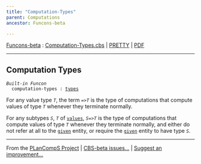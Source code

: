 ```yaml
---
title: "Computation-Types"
parent: Computations
ancestor: Funcons-beta

---
```


[Funcons-beta] : [Computation-Types.cbs] \| [PRETTY] \| [PDF]


----
## Computation Types

<div class="highlighter-rouge"><pre class="highlight"><code><i class="keyword">Built-in</i> <i class="keyword">Funcon</i>
  <span class="name"><span id="Name_computation-types">computation-types</span></span> : <span class="name"><a href="../../Values/Value-Types/index.html#Name_types">types</a></span></code></pre></div>

  For any value type <code><i class="var">T</i></code>, the term <code>=><i class="var">T</i></code> is the type of computations that
  compute values of type <code><i class="var">T</i></code> whenever they terminate normally.
  
  For any subtypes <code><i class="var">S</i></code>, <code><i class="var">T</i></code> of <code><span class="name"><a href="../../Values/Value-Types/index.html#Name_values">values</a></span></code>, <code><i class="var">S</i>=><i class="var">T</i></code> is the type of computations
  that compute values of type <code><i class="var">T</i></code> whenever they terminate normally, and
  either do not refer at all to the <code><span class="name"><a href="../Normal/Giving/index.html#Name_given">given</a></span></code> entity, or require the <code><span class="name"><a href="../Normal/Giving/index.html#Name_given">given</a></span></code>
  entity to have type <code><i class="var">S</i></code>.



[Funcons-beta]: /CBS-beta/docs/Funcons-beta
  "FUNCONS-BETA"
[Unstable-Funcons-beta]: /CBS-beta/docs/Unstable-Funcons-beta
  "UNSTABLE-FUNCONS-BETA"
[Languages-beta]: /CBS-beta/docs/Languages-beta
  "LANGUAGES-BETA"
[Unstable-Languages-beta]: /CBS-beta/docs/Unstable-Languages-beta
  "UNSTABLE-LANGUAGES-BETA"
[CBS-beta]: /CBS-beta
  "CBS-BETA"
[Computation-Types.cbs]: https://github.com/plancomps/CBS-beta/blob/master/Funcons-beta/Computations/Computation-Types/Computation-Types.cbs
  "CBS SOURCE FILE ON GITHUB"
[PLAIN]: /CBS-beta/docs/Funcons-beta/Computations/Computation-Types
  "CBS SOURCE WEB PAGE"
[PRETTY]: /CBS-beta/math/Funcons-beta/Computations/Computation-Types
  "CBS-KATEX WEB PAGE"
[PDF]: /CBS-beta/math/Funcons-beta/Computations/Computation-Types/Computation-Types.pdf
  "CBS-LATEX PDF FILE"
[PLanCompS Project]: https://plancomps.github.io
  "PROGRAMMING LANGUAGE COMPONENTS AND SPECIFICATIONS PROJECT HOME PAGE"

____

From the [PLanCompS Project] | [CBS-beta issues...] | [Suggest an improvement...]

[CBS-beta issues...]: https://github.com/plancomps/CBS-beta/issues
   "CBS-BETA ISSUE REPORTS ON GITHUB"
 [Suggest an improvement...]: mailto:plancomps@gmail.com?Subject=CBS-beta%20-%20comment&Body=Re%3A%20CBS-beta%20specification%20at%20Computations/Computation-Types/Computation-Types.cbs%0A%0AComment/Query/Issue/Suggestion%3A%0A%0A%0ASignature%3A%0A
   "GENERATE AN EMAIL TEMPLATE"
